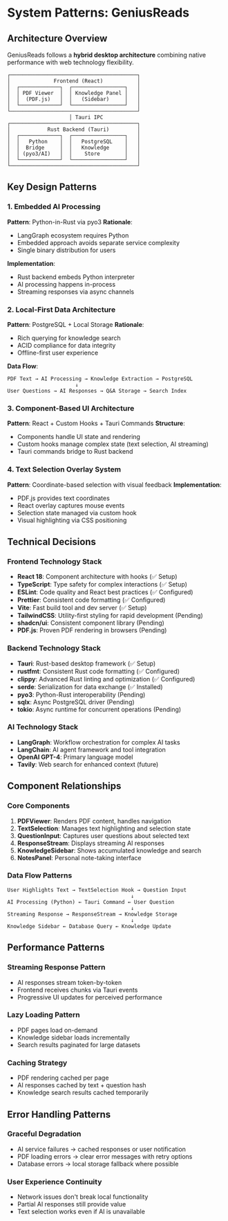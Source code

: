 # System Patterns: GeniusReads

## Architecture Overview

GeniusReads follows a **hybrid desktop architecture** combining native performance with web technology flexibility.

```
┌─────────────────────────────────────────┐
│              Frontend (React)           │
│  ┌─────────────┐  ┌─────────────────┐   │
│  │ PDF Viewer  │  │ Knowledge Panel │   │
│  │  (PDF.js)   │  │   (Sidebar)     │   │
│  └─────────────┘  └─────────────────┘   │
└─────────────────────────────────────────┘
                    │ Tauri IPC
┌─────────────────────────────────────────┐
│            Rust Backend (Tauri)         │
│  ┌─────────────┐  ┌─────────────────┐   │
│  │   Python    │  │   PostgreSQL    │   │
│  │  Bridge     │  │   Knowledge     │   │
│  │ (pyo3/AI)   │  │    Store        │   │
│  └─────────────┘  └─────────────────┘   │
└─────────────────────────────────────────┘
```

## Key Design Patterns

### 1. Embedded AI Processing
**Pattern**: Python-in-Rust via pyo3
**Rationale**: 
- LangGraph ecosystem requires Python
- Embedded approach avoids separate service complexity
- Single binary distribution for users

**Implementation**:
- Rust backend embeds Python interpreter
- AI processing happens in-process
- Streaming responses via async channels

### 2. Local-First Data Architecture
**Pattern**: PostgreSQL + Local Storage
**Rationale**:
- Rich querying for knowledge search
- ACID compliance for data integrity
- Offline-first user experience

**Data Flow**:
```
PDF Text → AI Processing → Knowledge Extraction → PostgreSQL
                      ↓
User Questions → AI Responses → Q&A Storage → Search Index
```

### 3. Component-Based UI Architecture
**Pattern**: React + Custom Hooks + Tauri Commands
**Structure**:
- Components handle UI state and rendering
- Custom hooks manage complex state (text selection, AI streaming)
- Tauri commands bridge to Rust backend

### 4. Text Selection Overlay System
**Pattern**: Coordinate-based selection with visual feedback
**Implementation**:
- PDF.js provides text coordinates
- React overlay captures mouse events
- Selection state managed via custom hook
- Visual highlighting via CSS positioning

## Technical Decisions

### Frontend Technology Stack
- **React 18**: Component architecture with hooks (✅ Setup)
- **TypeScript**: Type safety for complex interactions (✅ Setup)
- **ESLint**: Code quality and React best practices (✅ Configured)
- **Prettier**: Consistent code formatting (✅ Configured)
- **Vite**: Fast build tool and dev server (✅ Setup)
- **TailwindCSS**: Utility-first styling for rapid development (Pending)
- **shadcn/ui**: Consistent component library (Pending)
- **PDF.js**: Proven PDF rendering in browsers (Pending)

### Backend Technology Stack
- **Tauri**: Rust-based desktop framework (✅ Setup)
- **rustfmt**: Consistent Rust code formatting (✅ Configured)
- **clippy**: Advanced Rust linting and optimization (✅ Configured)
- **serde**: Serialization for data exchange (✅ Installed)
- **pyo3**: Python-Rust interoperability (Pending)
- **sqlx**: Async PostgreSQL driver (Pending)
- **tokio**: Async runtime for concurrent operations (Pending)

### AI Technology Stack
- **LangGraph**: Workflow orchestration for complex AI tasks
- **LangChain**: AI agent framework and tool integration
- **OpenAI GPT-4**: Primary language model
- **Tavily**: Web search for enhanced context (future)

## Component Relationships

### Core Components
1. **PDFViewer**: Renders PDF content, handles navigation
2. **TextSelection**: Manages text highlighting and selection state
3. **QuestionInput**: Captures user questions about selected text
4. **ResponseStream**: Displays streaming AI responses
5. **KnowledgeSidebar**: Shows accumulated knowledge and search
6. **NotesPanel**: Personal note-taking interface

### Data Flow Patterns
```
User Highlights Text → TextSelection Hook → Question Input
                                        ↓
AI Processing (Python) ← Tauri Command ← User Question
                                        ↓
Streaming Response → ResponseStream → Knowledge Storage
                                        ↓
Knowledge Sidebar ← Database Query ← Knowledge Update
```

## Performance Patterns

### Streaming Response Pattern
- AI responses stream token-by-token
- Frontend receives chunks via Tauri events
- Progressive UI updates for perceived performance

### Lazy Loading Pattern
- PDF pages load on-demand
- Knowledge sidebar loads incrementally
- Search results paginated for large datasets

### Caching Strategy
- PDF rendering cached per page
- AI responses cached by text + question hash
- Knowledge search results cached temporarily

## Error Handling Patterns

### Graceful Degradation
- AI service failures → cached responses or user notification
- PDF loading errors → clear error messages with retry options
- Database errors → local storage fallback where possible

### User Experience Continuity
- Network issues don't break local functionality
- Partial AI responses still provide value
- Text selection works even if AI is unavailable 